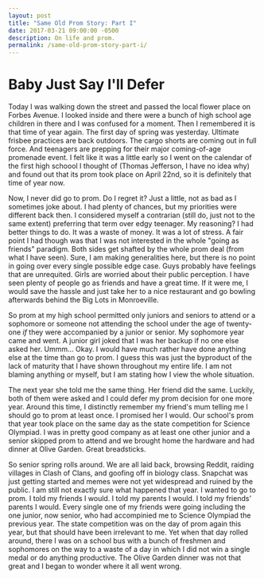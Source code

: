```yaml
---
layout: post
title: "Same Old Prom Story: Part I"
date: 2017-03-21 09:00:00 -0500
description: On life and prom.
permalink: /same-old-prom-story-part-i/
---
```


# Baby Just Say I'll Defer

Today I was walking down the street and passed the local flower place on Forbes Avenue. I looked inside and there were a bunch of high school age children in there and I was confused for a moment. Then I remembered it is that time of year again. The first day of spring was yesterday. Ultimate frisbee practices are back outdoors. The cargo shorts are coming out in full force. And teenagers are prepping for their major coming-of-age promenade event. I felt like it was a little early so I went on the calendar of the first high schoool I thought of (Thomas Jefferson, I have no idea why) and found out that its prom took place on April 22nd, so it is definitely that time of year now.

Now, I never did go to prom. Do I regret it? Just a little, not as bad as I sometimes joke about. I had plenty of chances, but my priorities were different back then. I considered myself a contrarian (still do, just not to the same extent) preferring that term over edgy teenager. My reasoning? I had better things to do. It was a waste of money. It was a lot of stress. A fair point I had though was that I was not interested in the whole "going as friends" paradigm. Both sides get shafted by the whole prom deal (from what I have seen). Sure, I am making generalities here, but there is no point in going over every single possible edge case. Guys probably have feelings that are unrequited. Girls are worried about their public perception. I have seen plenty of people go as friends and have a great time. If it were me, I would save the hassle and just take her to a nice restaurant and go bowling afterwards behind the Big Lots in Monroeville.

So prom at my high school permitted only juniors and seniors to attend or a sophomore or someone not attending the school under the age of twenty-one *if* they were accompanied by a junior or senior. My sophomore year came and went. A junior girl joked that I was her backup if no one else asked her. Ummm... Okay. I would have much rather have done anything else at the time than go to prom. I guess this was just the byproduct of the lack of maturity that I have shown throughout my entire life. I am not blaming anything or myself, but I am stating how I view the whole situation.

The next year she told me the same thing. Her friend did the same. Luckily, both of them were asked and I could defer my prom decision for one more year. Around this time, I distinctly remember my friend's mum telling me I should go to prom at least once. I promised her I would. Our school's prom that year took place on the same day as the state competition for Science Olympiad. I was in pretty good company as at least one other junior and a senior skipped prom to attend and we brought home the hardware and had dinner at Olive Garden. Great breadsticks.

So senior spring rolls around. We are all laid back, browsing Reddit, raiding villages in Clash of Clans, and goofing off in biology class. Snapchat was just getting started and memes were not yet widespread and ruined by the public. I am still not exactly sure what happened that year. I wanted to go to prom. I told my friends I would. I told my parents I would. I told my friends' parents I would. Every single one of my friends were going including the one junior, now senior, who had accompinied me to Science Olympiad the previous year. The state competition was on the day of prom again this year, but that should have been irrelevant to me. Yet when that day rolled around, there I was on a school bus with a bunch of freshmen and sophomores on the way to a waste of a day in which I did not win a single medal or do anything productive. The Olive Garden dinner was not that great and I began to wonder where it all went wrong.


